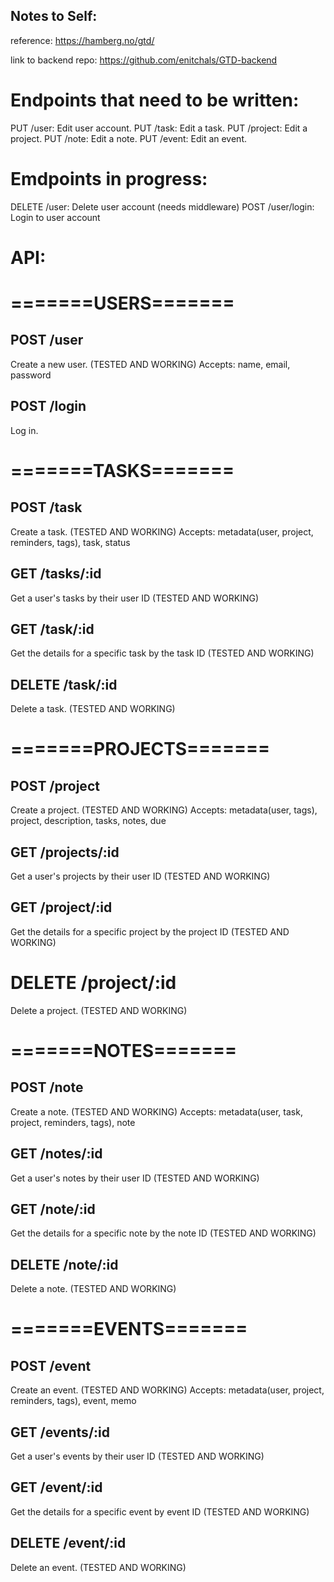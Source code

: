 ## Notes to Self:
reference:
https://hamberg.no/gtd/

link to backend repo:
https://github.com/enitchals/GTD-backend

# Endpoints that need to be written:
PUT /user: Edit user account.
PUT /task: Edit a task.
PUT /project: Edit a project.
PUT /note: Edit a note.
PUT /event: Edit an event.

# Emdpoints in progress:
DELETE /user: Delete user account (needs middleware)
POST /user/login: Login to user account

# API:

# =======USERS=======

## POST /user
Create a new user. (TESTED AND WORKING)
Accepts: name, email, password

## POST /login
Log in.

# =======TASKS=======

## POST /task
Create a task. (TESTED AND WORKING)
Accepts: metadata(user, project, reminders, tags), task, status

## GET /tasks/:id
Get a user's tasks by their user ID (TESTED AND WORKING)

## GET /task/:id
Get the details for a specific task by the task ID (TESTED AND WORKING)

## DELETE /task/:id
Delete a task. (TESTED AND WORKING)

# =======PROJECTS=======

## POST /project
Create a project. (TESTED AND WORKING)
Accepts: metadata(user, tags), project, description, tasks, notes, due

## GET /projects/:id
Get a user's projects by their user ID (TESTED AND WORKING)

## GET /project/:id
Get the details for a specific project by the project ID (TESTED AND WORKING)

# DELETE /project/:id
Delete a project. (TESTED AND WORKING)

# =======NOTES=======

## POST /note
Create a note. (TESTED AND WORKING)
Accepts: metadata(user, task, project, reminders, tags), note

## GET /notes/:id
Get a user's notes by their user ID (TESTED AND WORKING)

## GET /note/:id
Get the details for a specific note by the note ID (TESTED AND WORKING)

## DELETE /note/:id
Delete a note. (TESTED AND WORKING)

# =======EVENTS=======

## POST /event
Create an event. (TESTED AND WORKING)
Accepts: metadata(user, project, reminders, tags), event, memo

## GET /events/:id
Get a user's events by their user ID (TESTED AND WORKING)

## GET /event/:id
Get the details for a specific event by event ID (TESTED AND WORKING)

## DELETE /event/:id
Delete an event. (TESTED AND WORKING)